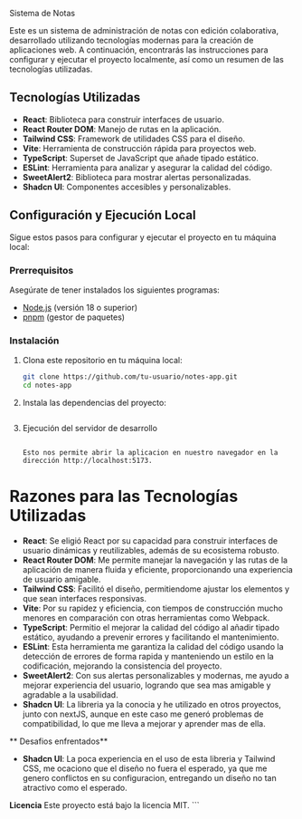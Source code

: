  Sistema de Notas

Este es un sistema de administración de notas con edición colaborativa, desarrollado utilizando tecnologías modernas para la creación de aplicaciones web. A continuación, encontrarás las instrucciones para configurar y ejecutar el proyecto localmente, así como un resumen de las tecnologías utilizadas.

## Tecnologías Utilizadas

- **React**: Biblioteca para construir interfaces de usuario.
- **React Router DOM**: Manejo de rutas en la aplicación.
- **Tailwind CSS**: Framework de utilidades CSS para el diseño.
- **Vite**: Herramienta de construcción rápida para proyectos web.
- **TypeScript**: Superset de JavaScript que añade tipado estático.
- **ESLint**: Herramienta para analizar y asegurar la calidad del código.
- **SweetAlert2**: Biblioteca para mostrar alertas personalizadas.
- **Shadcn UI**: Componentes accesibles y personalizables.

## Configuración y Ejecución Local

Sigue estos pasos para configurar y ejecutar el proyecto en tu máquina local:

### Prerrequisitos

Asegúrate de tener instalados los siguientes programas:

- [Node.js](https://nodejs.org/) (versión 18 o superior)
- [pnpm](https://pnpm.io/) (gestor de paquetes)

### Instalación

1. Clona este repositorio en tu máquina local:

   ```bash
   git clone https://github.com/tu-usuario/notes-app.git
   cd notes-app

2. Instala las dependencias del proyecto:

    ```pnpm install
    
3. Ejecución del servidor de desarrollo

    ```pnpm run dev

    Esto nos permite abrir la aplicacion en nuestro navegador en la dirección http://localhost:5173.

# Razones para las Tecnologías Utilizadas

- **React**: Se eligió React por su capacidad para construir interfaces de usuario dinámicas y reutilizables, además de su ecosistema robusto.
- **React Router DOM**: Me permite manejar la navegación y las rutas de la aplicación de manera fluida y eficiente, proporcionando una experiencia de usuario amigable.
- **Tailwind CSS**: Facilitó el diseño, permitiendome ajustar los elementos y que sean interfaces responsivas.
- **Vite**: Por su rapidez y eficiencia, con tiempos de construcción mucho menores en comparación con otras herramientas como Webpack.
- **TypeScript**: Permitio el mejorar la calidad del código al añadir tipado estático, ayudando a prevenir errores y facilitando el mantenimiento.
- **ESLint**: Esta herramienta me garantiza la calidad del código usando la detección de errores de forma rapida y manteniendo un estilo en la codificación, mejorando la consistencia del proyecto.
- **SweetAlert2**: Con sus alertas personalizables y modernas, me ayudo a mejorar experiencia del usuario, logrando que sea mas amigable y agradable a la usabilidad.
- **Shadcn UI**: La libreria ya la conocia y he utilizado en otros proyectos, junto con nextJS, aunque en este caso me generó problemas de compatibilidad, lo que me lleva a mejorar y aprender mas de ella.

** Desafios enfrentados**
* **Shadcn UI**: La poca experiencia en el uso de esta libreria y Tailwind CSS, me ocaciono que el diseño no fuera el esperado, ya que me genero conflictos en su configuracion, entregando un diseño no tan atractivo como el esperado.



**Licencia**
    Este proyecto está bajo la licencia MIT. ```